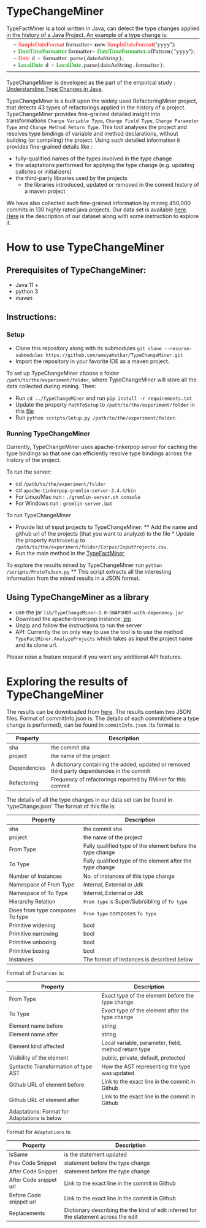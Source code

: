 TypeChangeMiner
=================
 TypeFactMiner is a tool written in Java, can detect the type changes applied in the history of a Java Project.
 An example of a type change is: 
 ![Example](images/typeChangeExample.PNG)
 
 TypeChangeMiner is developed as the part of the empirical study : [Understanding Type Changes in Java](https://users.encs.concordia.ca/~nikolaos/publications/FSE_2020.pdf).
 
 TypeChangeMiner is a built upon the widely used RefactoringMiner project, that detects 43 types of refactorings applied in the history of a project.
 TypeChangeMiner provides fine-grained detailed insight into transformations 
 `Change Variable Type`, `Change Field Type`, `Change Parameter Type` and `Change Method Return Type`.
 This tool analyses the project and resolves type bindings of variable and method declarations, without building (or compiling) the project.
 Using such detailed information it provides fine-grained details like :
 * fully-qualified names of the types involved in the type change
 * the adaptations performed for applying the type change (e.g. updating callsites or initializers)
 * the third-party libraries used by the projects
   * the libraries introduced, updated or removed in the commit history of a maven project
 
 We have also collected such fine-grained information by mining 450,000 commits in 130 highly rated java projects.
 Our data set is available [here]().
 [Here]() is the description of our dataset along with some instruction to explore it.
 
 # How to use TypeChangeMiner
 ## Prerequisites of TypeChangeMiner:
 * Java 11 +
 * python 3 
 * maven
 
 ## Instructions:
 
 ### Setup
 * Clone this repository along with its submodules
  `git clone --recurse-submodules https://github.com/ameyaKetkar/TypeChangeMiner.git`
 * Import the repository in your favorite IDE as a maven project. 

 To set up TypeChangeMiner choose a folder `/path/to/the/experiment/folder`, where TypeChangeMiner will store
  all the data collected during mining. Then:
 * Run `cd ../TypeChangeMiner` and run `pip install -r requirements.txt`
 * Update the property `PathToSetup` to `/path/to/the/experiment/folder` in this [file](paths.properties)
 * Run `python scripts/Setup.py /path/to/the/experiment/folder`. 
 
 
 ### Running TypeChangeMiner
 Currently, TypeChangeMiner uses apache-tinkerpop server for caching the type bindings so that one can efficiently 
 resolve type bindings across the history of the project. 
 
 To run the server:
 * cd `/path/to/the/experiment/folder`
 * cd `apache-tinkerpop-gremlin-server-3.4.4/bin`
 * For Linux/Mac run : `./gremlin-server.sh console`
 * For Windows run : `gremlin-server.bat`
 
 To run TypeChangeMiner
 * Provide list of input projects to TypeChangeMiner:
 ** Add the name and github url of the projects (that you want to analyze) to the file * Update the property `PathToSetup` to `/path/to/the/experiment/folder/Corpus/InputProjects.csv`.
 * Run the main method in the [TypeFactMiner](src/main/java/org/osu/TypeFactMiner.java)

 To explore the results mined by TypeChangeMiner run `python /scripts/ProtoToJson.py`
 ** This script extracts all the interesting information from the mined results in a JSON format.

 
 ## Using TypeChangeMiner as a library
 * use the jar `lib/TypeChangeMiner-1.0-SNAPSHOT-with-depenency.jar`
 * Download the apache-tinkerpop instance: [zip](http://changetype.s3-website.us-east-2.amazonaws.com/docs/apache-tinkerpop-gremlin-server-3.4.4.zip)
 * Unzip and follow the instructions to run the server
 * API:
 Currently the on only way to use the tool is to use the method `TypeFactMiner.AnalyzeProjects` which takes as input the 
 project name and its clone url. 
 
 Please raise a feature request if you want any additional API features.
 
 # Exploring the results of TypeChangeMiner

 The results can be downloaded from [here]().
 The results contain two JSON files. Format of commitInfo.json is:
 The details of each commit(where a type change is performed), can be found in `commitInfo.json`.
 Its format is: 
 
| Property     | Description                                                                                  |
|--------------|----------------------------------------------------------------------------------------------|
| sha          | the commit sha                                                                               |
| project      | the name of the project                                                                      |
| Dependencies | A dictionary containing the added, updated or removed third party dependencies in the commit |
| Refactoring  | Frequency of refactorings reported by RMiner for this commit                                 |


The details of all the type changes in our data set can be found in 'typeChange.json'
The format of this file is:

 | Property     | Description                                                                                  |
 |--------------|----------------------------------------------------------------------------------------------|
 | sha          | the commit sha                                                                               |
 | project      | the name of the project                                                                      |
 | From Type | Fully qualified type of the element before the type change |
 | To Type | Fully qualified type of the element after the type change |
 | Number of Instances | No. of instances of this type change |
 | Namespace of From Type | Internal, External or Jdk |
 | Namespace of To Type|  Internal, External or Jdk |
 | Hierarchy Relation| `From type` is Super/Sub/sibling of `To type` |
 | Does from type composes To type|`From type` composes `To type` |
 | Primitive widening |  bool |
 | Primitive narrowing | bool |
 | Primitive unboxing | bool |
 | Primitive boxing | bool |
 | Instances  | The format of Instances is described below|
 
 Format of `Instances` is:
 
  
 | Property     | Description                                                                                  |
 |--------------|----------------------------------------------------------------------------------------------|
 | From Type | Exact type of the element before the type change |
 | To Type | Exact type of the element after the type change |
 | Element name before|  string |
 | Element name after| string |
 | Element kind affected| Local variable, parameter, field, method return type |
 | Visibility of the element | public, private, default, protected |
 | Syntactic Transformation of type AST | How the AST representing the type was updated |
 | Github URL of element before |  Link to the exact line in the commit in Github |
 | Github URL of element after |   Link to the exact line in the commit in Github |
 | Adaptations: Format for Adaptations is below |
 
 Format for `Adaptations` is:
 
  | Property     | Description                                                                                  |
  |--------------|----------------------------------------------------------------------------------------------|
  | IsSame | is the statement updated |
  | Prev Code Snippet | statement before the type change |
  | After Code Snippet| statement before the type change |
  | After Code snippet url |  Link to the exact line in the commit in Github |
  | Before Code snippet url |  Link to the exact line in the commit in Github |
  | Replacements | Dictionary describing the the kind of edit inferred for the statement across the edit |
  
 
 
 
  
 
  

